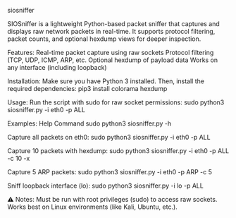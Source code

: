 siosniffer

SIOSniffer is a lightweight Python-based packet sniffer that captures and displays raw network packets in real-time. It supports protocol filtering, packet counts, and optional hexdump views for deeper inspection.

Features:
          Real-time packet capture using raw sockets
          Protocol filtering (TCP, UDP, ICMP, ARP, etc.
          Optional hexdump of payload data
          Works on any interface (including loopback)

Installation:
          Make sure you have Python 3 installed. Then, install the required dependencies:
                    pip3 install colorama hexdump

Usage:
          Run the script with sudo for raw socket permissions:
                    sudo python3 siosniffer.py -i eth0 -p ALL

Examples:
          Help Command
                  sudo python3 siosniffer.py -h
          
  Capture all packets on eth0:
                  sudo python3 siosniffer.py -i eth0 -p ALL

  Capture 10 packets with hexdump:
                  sudo python3 siosniffer.py -i eth0 -p ALL -c 10 -x

  Capture 5 ARP packets:
                  sudo python3 siosniffer.py -i eth0 -p ARP -c 5

  Sniff loopback interface (lo):
                  sudo python3 siosniffer.py -i lo -p ALL


⚠️ Notes:
          Must be run with root privileges (sudo) to access raw sockets.
          Works best on Linux environments (like Kali, Ubuntu, etc.).
